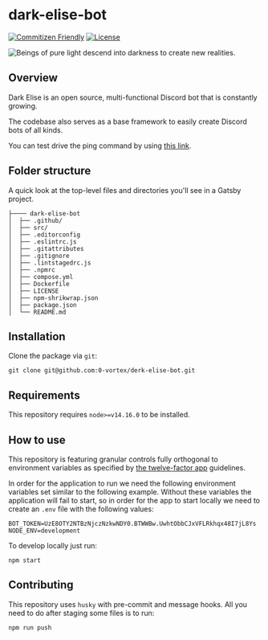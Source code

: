 # dark-elise-bot

[![Commitizen Friendly](https://img.shields.io/badge/commitizen-friendly-brightgreen.svg)](http://commitizen.github.io/cz-cli/)
 [![License](https://img.shields.io/github/license/0-vortex/workers-lastfm-shields)](./LICENSE)

![Beings of pure light descend into darkness to create new realities.](https://cdn.discordapp.com/app-icons/319966503673790464/9951dae7aa67afda1a674f4c8d3d1d9e.png?size=128)

## Overview

Dark Elise is an open source, multi-functional Discord bot that is constantly growing. 

The codebase also serves as a base framework to easily create Discord bots of all kinds.

You can test drive the ping command by using [this link](https://discord.com/api/oauth2/authorize?client_id=319966503673790464&permissions=93248&scope=bot).

## Folder structure

A quick look at the top-level files and directories you'll see in a Gatsby project.

```
├──── dark-elise-bot
│  ├── .github/
│  ├── src/
│  ├── .editorconfig
│  ├── .eslintrc.js
│  ├── .gitattributes
│  ├── .gitignore
│  ├── .lintstagedrc.js
│  ├── .npmrc
│  ├── compose.yml
│  ├── Dockerfile
│  ├── LICENSE
│  ├── npm-shrikwrap.json
│  ├── package.json
│  └── README.md
```

## Installation

Clone the package via `git`:

```shell
git clone git@github.com:0-vortex/derk-elise-bot.git
```

## Requirements

This repository requires `node>=v14.16.0` to be installed.

## How to use

This repository is featuring granular controls fully orthogonal to environment variables as specified by [the twelve-factor app](https://12factor.net) guidelines.

In order for the application to run we need the following environment variables set similar to the following example.
Without these variables the application will fail to start, so in order for the app to start locally we need to create an `.env` file with the following values:

```shell
BOT_TOKEN=UzE8OTY2NTBzNjczNzkwNDY0.BTWWBw.UwhtObbCJxVFLRkhqx48I7jL8Ys
NODE_ENV=development
```

To develop locally just run:

```shell
npm start
```

## Contributing

This repository uses `husky` with pre-commit and message hooks. All you need to do after staging some files is to run:

```shell
npm run push
```
